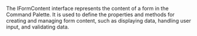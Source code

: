 The IFormContent interface represents the content of a form in the Command Palette. It is used to define the properties and methods for creating and managing form content, such as displaying data, handling user input, and validating data.